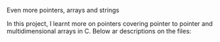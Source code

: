    Even more pointers, arrays and strings

In this project, I learnt more on pointers covering pointer to pointer and multidimensional arrays in C.
Below ar descriptions on the files:
 
